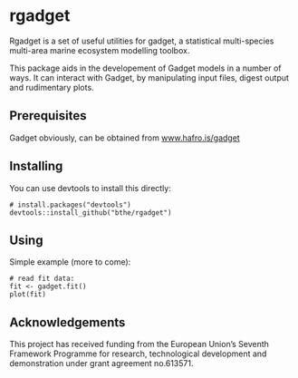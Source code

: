 rgadget
=======

Rgadget is a set of useful utilities for gadget, a statistical
multi-species multi-area marine ecosystem modelling toolbox.

This package aids in the developement of Gadget models in a number of
ways. It can interact with Gadget, by manipulating input files, digest
output and rudimentary plots.

Prerequisites
-------------
Gadget obviously, can be obtained from www.hafro.is/gadget

Installing
----------
You can use devtools to install this directly:

    # install.packages("devtools")
    devtools::install_github("bthe/rgadget")

Using
-----
Simple example (more to come):

	# read fit data:
	fit <- gadget.fit()
	plot(fit)

Acknowledgements
----------------

This project has received funding from the European Union’s Seventh Framework
Programme for research, technological development and demonstration under grant
agreement no.613571.
